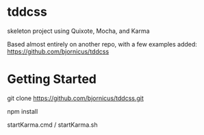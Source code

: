 tddcss
======

skeleton project using Quixote, Mocha, and Karma

Based almost entirely on another repo, with a few examples added: https://github.com/bjornicus/tddcss

Getting Started
===============

  git clone https://github.com/bjornicus/tddcss.git
  
  npm install
  
  startKarma.cmd / startKarma.sh


